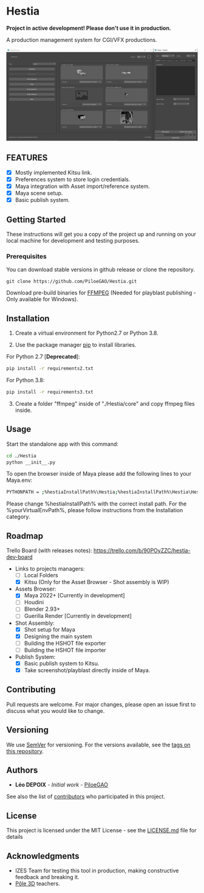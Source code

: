 # Hestia
**Project in active development! Please don't use it in production.**

A production management system for CGI/VFX productions.

![Hestia (Asset Browser - V0.0.4)](./Hestia_0.0.4.png)

## FEATURES
- [x] Mostly implemented Kitsu link.
- [x] Preferences system to store login credentials.
- [x] Maya integration with Asset import/reference system.
- [x] Maya scene setup.
- [x] Basic publish system.

## Getting Started

These instructions will get you a copy of the project up and running on your local machine for development and testing purposes.

### Prerequisites

You can download stable versions in github release or clone the repository.

```
git clone https://github.com/PiloeGAO/Hestia.git
```

Download pre-build binaries for [FFMPEG](https://www.ffmpeg.org/) (Needed for playblast publishing - Only available for Windows).

## Installation

1. Create a virtual environment for Python2.7 or Python 3.8.

2. Use the package manager [pip](https://pip.pypa.io/en/stable/) to install libraries.

For Python 2.7 [**Deprecated**]:
```bash
pip install -r requirements2.txt
```

For Python 3.8:
```bash
pip install -r requirements3.txt
```

3. Create a folder "ffmpeg" inside of "./Hestia/core" and copy ffmpeg files inside.

## Usage

Start the standalone app with this command:
```bash
cd ./Hestia
python __init__.py
```

To open the browser inside of Maya please add the following lines to your Maya.env:
```bash
PYTHONPATH = ;%hestiaInstallPath%\Hestia;%hestiaInstallPath%\Hestia\Hestia\dccs\maya\scripts;%yourVirtualEnvPath%\Lib\site-packages;
```
Please change %hestiaInstallPath% with the correct install path.
For the %yourVirtualEnvPath%, please follow instructions from the Installation category.
## Roadmap

Trello Board (with releases notes): https://trello.com/b/90POyZZC/hestia-dev-board

- Links to projects managers:
    - [ ] Local Folders
    - [x] Kitsu (Only for the Asset Browser - Shot assembly is WIP)
- Assets Browser:
    - [x] Maya 2022+ [Currently in development]
    - [ ] Houdini 
    - [ ] Blender 2.93+
    - [ ] Guerilla Render [Currently in development]
- Shot Assembly:
    - [x] Shot setup for Maya
    - [x] Designing the main system
    - [ ] Building the HSHOT file exporter
    - [ ] Building the HSHOT file importer
- Publish System:
    - [x] Basic publish system to Kitsu.
    - [x] Take screenshot/playblast directly inside of Maya.

## Contributing
Pull requests are welcome. For major changes, please open an issue first to discuss what you would like to change.

## Versioning

We use [SemVer](http://semver.org/) for versioning. For the versions available, see the [tags on this repository](https://github.com/your/project/tags). 

## Authors

* **Léo DEPOIX** - *Initial work* - [PiloeGAO](https://github.com/PiloeGAO)

See also the list of [contributors](https://github.com/your/project/contributors) who participated in this project.

## License

This project is licensed under the MIT License - see the [LICENSE.md](LICENSE.md) file for details

## Acknowledgments

* IZES Team for testing this tool in production, making constructive feedback and breaking it.
* [Pôle 3D](https://pole3d.com) teachers.